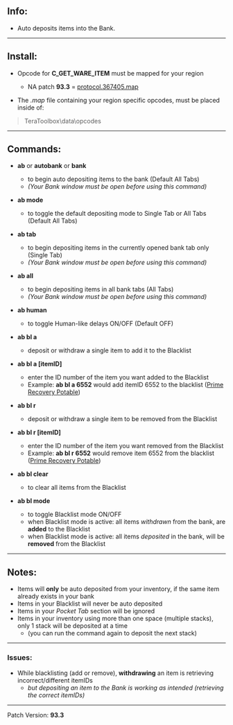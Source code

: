 ## Info:

- Auto deposits items into the Bank.

---

## Install:

- Opcode for **C_GET_WARE_ITEM** must be mapped for your region
  - NA patch **93.3** = [protocol.367405.map](https://github.com/TerableMods/OP-codez)

- The *.map* file containing your region specific opcodes, must be placed inside of:
> TeraToolbox\data\opcodes

---

## Commands:

- **ab** or **autobank** or **bank**
  - to begin auto depositing items to the bank (Default All Tabs)
  - *(Your Bank window must be open before using this command)*
  
- **ab mode**
  - to toggle the default depositing mode to Single Tab or All Tabs (Default All Tabs)

- **ab tab**
  - to begin depositing items in the currently opened bank tab only (Single Tab)
  - *(Your Bank window must be open before using this command)*

- **ab all**
  - to begin depositing items in all bank tabs (All Tabs)
  - *(Your Bank window must be open before using this command)*

- **ab human**
  - to toggle Human-like delays ON/OFF (Default OFF)

- **ab bl a**
  - deposit or withdraw a single item to add it to the Blacklist

- **ab bl a [itemID]**
  - enter the ID number of the item you want added to the Blacklist
  - Example: **ab bl a 6552** would add itemID 6552 to the blacklist ([Prime Recovery Potable](https://teralore.com/us/item/6552/))

- **ab bl r**
  - deposit or withdraw a single item to be removed from the Blacklist

- **ab bl r [itemID]**
  - enter the ID number of the item you want removed from the Blacklist
  - Example: **ab bl r 6552** would remove item 6552 from the blacklist ([Prime Recovery Potable](https://teralore.com/us/item/6552/)) 

- **ab bl clear**
  - to clear all items from the Blacklist

- **ab bl mode**
  - to toggle Blacklist mode ON/OFF
  - when Blacklist mode is active: all items *withdrawn* from the bank, are **added** to the Blacklist
  - when Blacklist mode is active: all items *deposited* in the bank, will be **removed** from the Blacklist

---

## Notes:

- Items will **only** be auto deposited from your inventory, if the same item already exists in your bank
- Items in your Blacklist will never be auto deposited
- Items in your *Pocket Tab* section will be ignored
- Items in your inventory using more than one space (multiple stacks), only 1 stack will be deposited at a time
  - (you can run the command again to deposit the next stack)

---

### Issues:

- While blacklisting (add or remove), **withdrawing** an item is retrieving incorrect/different itemIDs
  - *but depositing an item to the Bank is working as intended (retrieving the correct itemIDs)*

---

Patch Version: **93.3**